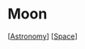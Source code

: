 # Moon

[[Astronomy]] [[Space]]

[//begin]: # "Autogenerated link references for markdown compatibility"
[astronomy]: astronomy "Astronomy"
[space]: space "Space"
[//end]: # "Autogenerated link references"